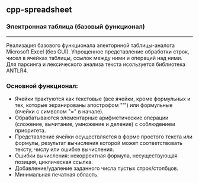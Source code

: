 ## cpp-spreadsheet
### Электронная таблица (базовый функционал)
***
Реализация базового функционала электорнной таблицы-аналога Microsoft Excel (без GUI). Упрощенное представление обработки строк, чисел в ячейках таблицы, ссылок между ними и операций над ними. Для парсинга и лексического анализа текста исользуется библиотека ANTLR4. 

### Основной функционал:
* Ячейки трактуются как текстовые (все ячейки, кроме формульных и тех, которые экранированы апострофом "'") или формульные (ячейки с символом "=" в начале).
* Обрабатываются элементарные арифметические операции (сложение, вычитание, умножение и деление) с соблюдением приоритета.
* Представление ячейки осуществляется в форме простого текста или формулы, результат вычисления которой может соответствовать тексту, числу или ошибке вычисления.
* Ошибки вычисления: некорректная формула, несуществующая позиция, циклическая ссылка.
* Добавление/удаление заданного числа пустых строк/столбцов.
* Минимальная печатная область.
